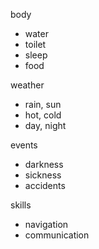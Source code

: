 ---
---

body 
- water
- toilet
- sleep
- food

weather
- rain, sun
- hot, cold 
- day, night 

events
- darkness
- sickness
- accidents

skills
- navigation
- communication 


